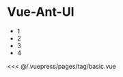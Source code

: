 # Vue-Ant-UI

<basic />

- 1 
- 2 
- 3 
- 4 

<<< @/.vuepress/pages/tag/basic.vue

<template>
<Button @click="click">{{ text }}</Button>
<Button type="danger">Danger</Button>
<Button type="dashed">Dashed</Button>
<Button href="https://ant.design" type="dashed" >Goto Ant Design</Button>
</template>

<script>
import basic from '@/pages/tag/basic.vue'
export default {
    components: {
        basic,
    },
    data(){
        return {
            text: '按钮',
            powerLoading: false,
            slotText: true,
            transitionShow: false,
            align: {
                points: ['bc', 'tc'],

            }
        }
    },
    created(){
        console.log(this.$options.components);
    },
    methods: {
        click(){
            this.text = this.text === '按钮' ? '反向按钮' : '按钮';
        },
        powerClick(){
            this.powerLoading = true;
        },
        changeSlot(){
            this.slotText = !this.slotText;
        },
        changeTransition(){
            this.transitionShow = !this.transitionShow;
        },
        getTarget(){
            console.log('this.$refs.alignTarget;', this.$refs.alignTarget);
            return this.$refs.alignTarget;
        }
    }
}
</script>

